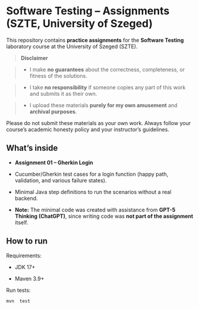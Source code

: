 
# Software Testing – Assignments (SZTE, University of Szeged)
  

This repository contains **practice assignments** for the **Software Testing** laboratory course at the University of Szeged (SZTE).

  

>**Disclaimer**

>

>  - I make **no guarantees** about the correctness, completeness, or fitness of the solutions.

>  - I take **no responsibility** if someone copies any part of this work and submits it as their own.

>  - I upload these materials **purely for my own amusement** and **archival purposes**.

  

Please do not submit these materials as your own work. Always follow your course’s academic honesty policy and your instructor’s guidelines.

  

## What’s inside

  

-  **Assignment 01 – Gherkin Login**

- Cucumber/Gherkin test cases for a login function (happy path, validation, and various failure states).

- Minimal Java step definitions to run the scenarios without a real backend.

-  **Note:** The minimal code was created with assistance from **GPT-5 Thinking (ChatGPT)**, since writing code was **not part of the assignment** itself.

  

## How to run

  

Requirements:

- JDK 17+

- Maven 3.9+

  

Run tests:

```bash
mvn  test